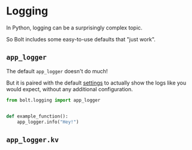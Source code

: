 # Logging

In Python, logging can be a surprisingly complex topic.

So Bolt includes some easy-to-use defaults that "just work".

## `app_logger`

The default `app_logger` doesn't do much!

But it is paired with the default [settings](#) to actually show the logs like you would expect,
without any additional configuration.

```python
from bolt.logging import app_logger


def example_function():
    app_logger.info("Hey!")
```

## `app_logger.kv`